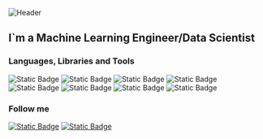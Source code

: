 ![Header](https://github.com/Nortvest/nortvest/blob/main/assets/image.png)


## I`m a Machine Learning Engineer/Data Scientist


### Languages, Libraries and Tools
![Static Badge](https://img.shields.io/badge/Python-a5a3a5?style=for-the-badge&logo=python)
![Static Badge](https://img.shields.io/badge/TensorFlow-a5a3a5?style=for-the-badge&logo=tensorflow)
![Static Badge](https://img.shields.io/badge/numpy-a5a3a5?style=for-the-badge&logo=numpy)
![Static Badge](https://img.shields.io/badge/scikit%20learn-a5a3a5?style=for-the-badge&logo=scikitlearn)
![Static Badge](https://img.shields.io/badge/linux-a5a3a5?style=for-the-badge&logo=linux)
![Static Badge](https://img.shields.io/badge/SQL-a5a3a5?style=for-the-badge&logo=postgresql)
![Static Badge](https://img.shields.io/badge/docker-a5a3a5?style=for-the-badge&logo=docker)
![Static Badge](https://img.shields.io/badge/spark-a5a3a5?style=for-the-badge&logo=apachespark)


### Follow me
[![Static Badge](https://img.shields.io/badge/telegram-a5a3a5?style=for-the-badge&logo=telegram)](https://t.me/mainname)
[![Static Badge](https://img.shields.io/badge/vkontakte-a5a3a5?style=for-the-badge&logo=vk&logoColor=0077ff)](https://vk.com/nortvestb)